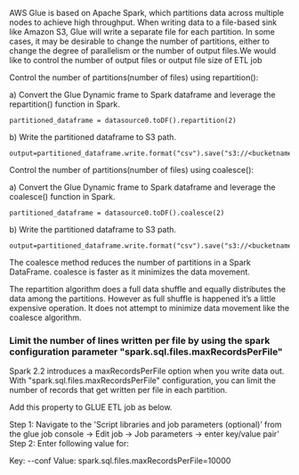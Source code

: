 AWS Glue is based on Apache Spark, which partitions data across multiple nodes to achieve high throughput. When writing data to a file-based sink like Amazon S3, Glue will write a separate file for each partition. In some cases, it may be desirable to change the number of partitions, either to change the degree of parallelism or the number of output files.We would like to control the number of output files or output file size of ETL job


Control the number of partitions(number of files) using repartition():

a) Convert the Glue Dynamic frame to Spark dataframe and leverage the repartition() function in Spark.

```
partitioned_dataframe = datasource0.toDF().repartition(2)
```
b) Write the partitioned dataframe to S3 path. 
```
output=partitioned_dataframe.write.format("csv").save("s3://<bucketname>/<prefixpath>/")
```

Control the number of partitions(number of files) using coalesce():

a) Convert the Glue Dynamic frame to Spark dataframe and leverage the coalesce() function in Spark.

```
partitioned_dataframe = datasource0.toDF().coalesce(2)
```
b) Write the partitioned dataframe to S3 path. 

```
output=partitioned_dataframe.write.format("csv").save("s3://<bucketname>/<prefixpath>/")
```

The coalesce method reduces the number of partitions in a Spark DataFrame. coalesce is faster as it minimizes the data movement.

The repartition algorithm does a full data shuffle and equally distributes the data among the partitions. However as full shuffle is happened it’s a little expensive operation. It does not attempt to minimize data movement like the coalesce algorithm. 

### Limit the number of lines written per file by using the spark configuration parameter "spark.sql.files.maxRecordsPerFile"

Spark 2.2 introduces a maxRecordsPerFile option when you write data out. With "spark.sql.files.maxRecordsPerFile" configuration, you can limit the number of records that get written per file in each partition.

Add this property to GLUE ETL job as below.

Step 1: Navigate to the 'Script libraries and job parameters (optional)’ from the glue job console -> Edit job -> Job parameters -> enter key/value pair'
Step 2: Enter following value for:

Key: --conf 
Value: spark.sql.files.maxRecordsPerFile=10000


